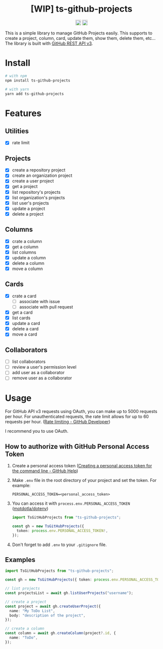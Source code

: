 <h1 align="center">[WIP] ts-github-projects</h1>
<p align="center">
<a href="https://badge.fury.io/js/ts-github-projects"><img src="https://badge.fury.io/js/ts-github-projects.svg" alt="npm version" height="18"></a>
<a href="https://github.com/9sako6/ts-github-projects/actions?query=workflow%3ACI"><img src="https://github.com/9sako6/ts-github-projects/workflows/CI/badge.svg" alt="CI" height="18"></a>
</p>

This is a simple library to manage GitHub Projects easily.
This supports to create a project, column, card, update them, show them, delete them, etc...
The library is built with [GitHub REST API v3](https://developer.github.com/v3/projects/).

# Install

```bash
# with npm
npm install ts-github-projects

# with yarn
yarn add ts-github-projects
```

# Features

## Utilities

- [x] rate limit

## Projects

- [x] create a repository project
- [x] create an organization project
- [x] create a user project
- [x] get a project
- [x] list repository's projects
- [x] list organization's projects
- [x] list user's projects
- [x] update a project
- [x] delete a project

## Columns

- [x] crate a column
- [x] get a column
- [x] list columns
- [x] update a column
- [x] delete a column
- [x] move a column

## Cards

- [x] crate a card
  - [ ] associate with issue
  - [ ] associate with pull request
- [x] get a card
- [x] list cards
- [x] update a card
- [x] delete a card
- [x] move a card

## Collaborators

- [ ] list collaborators
- [ ] review a user's permission level
- [ ] add user as a collaborator
- [ ] remove user as a collaborator

# Usage

For GitHub API v3 requests using OAuth, you can make up to 5000 requests per hour. For unauthenticated requests, the rate limit allows for up to 60 requests per hour. ([Rate limiting - GitHub Developer](https://developer.github.com/v3/#rate-limiting))

I recommend you to use OAuth.

## How to authorize with GitHub Personal Access Token

1. Create a personal access token ([Creating a personal access token for the command line - GitHub Help](https://help.github.com/en/github/authenticating-to-github/creating-a-personal-access-token-for-the-command-line))

1. Make `.env` file in the root directory of your project and set the token. For example:

   ```
   PERSONAL_ACCESS_TOKEN=<personal_access_token>
   ```

1. You can access it with `process.env.PERSONAL_ACCESS_TOKEN` ([motdotla/dotenv](https://github.com/motdotla/dotenv))

   ```typescript
   import TsGitHubProjects from "ts-github-projects";

   const gh = new TsGitHubProjects({
     token: process.env.PERSONAL_ACCESS_TOKEN!,
   });
   ```

1. Don't forget to add `.env` to your `.gitignore` file.

## Examples

```typescript
import TsGitHubProjects from "ts-github-projects";

const gh = new TsGitHubProjects({ token: process.env.PERSONAL_ACCESS_TOKEN! });

// list projects
const projectsList = await gh.listUserProjects("username");

// create a project
const project = await gh.createUserProject({
  name: "My ToDo List",
  body: "description of the project",
});

// create a column
const column = await gh.createColumn(project?.id, {
  name: "ToDo",
});
```
